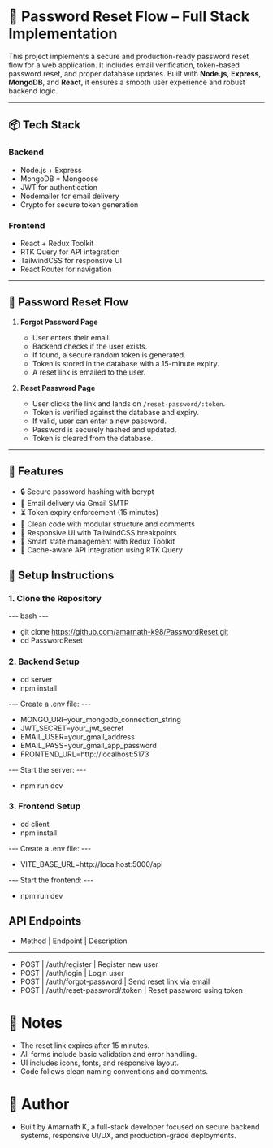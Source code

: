 # 🔐 Password Reset Flow – Full Stack Implementation

This project implements a secure and production-ready password reset flow for a web application. It includes email verification, token-based password reset, and proper database updates. Built with **Node.js**, **Express**, **MongoDB**, and **React**, it ensures a smooth user experience and robust backend logic.

---

## 📦 Tech Stack

### Backend
- Node.js + Express
- MongoDB + Mongoose
- JWT for authentication
- Nodemailer for email delivery
- Crypto for secure token generation

### Frontend
- React + Redux Toolkit
- RTK Query for API integration
- TailwindCSS for responsive UI
- React Router for navigation

---

## 🔁 Password Reset Flow

1. **Forgot Password Page**
   - User enters their email.
   - Backend checks if the user exists.
   - If found, a secure random token is generated.
   - Token is stored in the database with a 15-minute expiry.
   - A reset link is emailed to the user.

2. **Reset Password Page**
   - User clicks the link and lands on `/reset-password/:token`.
   - Token is verified against the database and expiry.
   - If valid, user can enter a new password.
   - Password is securely hashed and updated.
   - Token is cleared from the database.

---

## 🧪 Features

- 🔒 Secure password hashing with bcrypt
- 📧 Email delivery via Gmail SMTP
- ⏳ Token expiry enforcement (15 minutes)
- 🧼 Clean code with modular structure and comments
- 📱 Responsive UI with TailwindCSS breakpoints
- 🧠 Smart state management with Redux Toolkit
- 🔄 Cache-aware API integration using RTK Query



## 🚀 Setup Instructions

### 1. Clone the Repository
  --- bash ---
- git clone https://github.com/amarnath-k98/PasswordReset.git
- cd PasswordReset

### 2. Backend Setup
- cd server
- npm install

 --- Create a .env file: ---
- MONGO_URI=your_mongodb_connection_string
- JWT_SECRET=your_jwt_secret
- EMAIL_USER=your_gmail_address
- EMAIL_PASS=your_gmail_app_password
- FRONTEND_URL=http://localhost:5173


 --- Start the server: ---
- npm run dev


### 3. Frontend Setup
- cd client
- npm install

 --- Create a .env file: ---
- VITE_BASE_URL=http://localhost:5000/api


 --- Start the frontend: ---
- npm run dev







## API Endpoints
- Method  |  Endpoint                   |  Description
----------------------------------------------------------------------
- POST    | /auth/register              |  Register new user
- POST    | /auth/login                 |  Login user
- POST    | /auth/forgot-password       |  Send reset link via email 
- POST    | /auth/reset-password/:token |  Reset password using token



# 📌 Notes
- The reset link expires after 15 minutes.
- All forms include basic validation and error handling.
- UI includes icons, fonts, and responsive layout.
- Code follows clean naming conventions and comments.

# 🧠 Author
- Built by Amarnath K, a full-stack developer focused on secure backend  systems, responsive UI/UX, and production-grade deployments.

